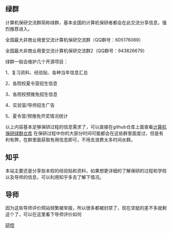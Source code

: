 ## 绿群
计算机保研交流群简称绿群，基本全国的计算机保研者都会在此交流分享信息，强烈推荐进入。

全国最大非商业用爱交流计算机保研交流群（QQ群号：605176069）

全国最大非商业用爱交流计算机保研交流群2（QQ群号：943826679）

绿群一般会维护几个开源项目：

1、复习资料、经验贴、各种当年信息汇总

2、各院校夏令营招生信息

3、各院校预推免招生信息

4、实验室/导师招生广告

5、夏令营/预推免开奖情况统计

以上内容基本足够保研过程的信息需求了，可以直接在github仓库上面查看[计算机保研绿群仓库](https://github.com/CS-BAOYAN) 在保研过程中你的大部分时间可能都会在这些群里面度过，但是有利有弊，在群里面获取有用信息即可，不用去浪费太多时间水群。

## 知乎
本站主要还是分享些本校的经验贴和资料，如果想更详细的了解保研的过程和学校以及导师的信息，可以利用知乎多去了解下情况。

## 导师
因为这些导师评价网站频繁被举报，所以很多都被封禁了，现在坚挺的差不多就剩这个了，可以在这里看下导师评价如何

[研控](https://www.yankong.org/)
